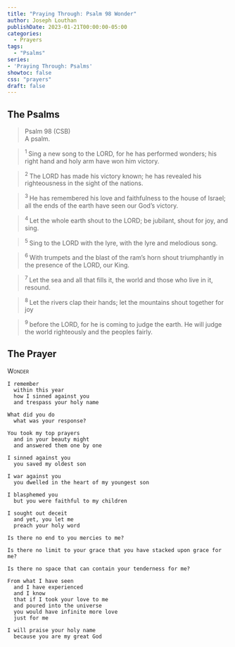 ```yaml
---
title: "Praying Through: Psalm 98 Wonder"
author: Joseph Louthan
publishDate: 2023-01-21T00:00:00-05:00
categories:
  - Prayers
tags:
  - "Psalms"
series:
- 'Praying Through: Psalms'
showtoc: false
css: "prayers"
draft: false
---
```

## The Psalms

>Psalm 98 (CSB)  
> A psalm. 

><sup> 1  </sup>Sing a new song to the LORD, for he has performed wonders; his right hand and holy arm have won him victory. 

><sup> 2  </sup>The LORD has made his victory known; he has revealed his righteousness in the sight of the nations. 

><sup> 3  </sup>He has remembered his love and faithfulness to the house of Israel; all the ends of the earth have seen our God’s victory. 

><sup> 4  </sup>Let the whole earth shout to the LORD; be jubilant, shout for joy, and sing. 

><sup> 5  </sup>Sing to the LORD with the lyre, with the lyre and melodious song. 

><sup> 6  </sup>With trumpets and the blast of the ram’s horn shout triumphantly in the presence of the LORD, our King. 

><sup> 7  </sup>Let the sea and all that fills it, the world and those who live in it, resound. 

><sup> 8  </sup>Let the rivers clap their hands; let the mountains shout together for joy 

><sup> 9  </sup>before the LORD, for he is coming to judge the earth. He will judge the world righteously and the peoples fairly.

## The Prayer

<div style="font-variant: small-caps;">
Wonder
</div>

```text
I remember
  within this year
  how I sinned against you
  and trespass your holy name

What did you do
  what was your response?

You took my top prayers
  and in your beauty might
  and answered them one by one

I sinned against you
  you saved my oldest son

I war against you
  you dwelled in the heart of my youngest son

I blasphemed you
  but you were faithful to my children

I sought out deceit 
  and yet, you let me
  preach your holy word

Is there no end to you mercies to me?

Is there no limit to your grace that you have stacked upon grace for me?

Is there no space that can contain your tenderness for me?

From what I have seen
  and I have experienced
  and I know
  that if I took your love to me
  and poured into the universe
  you would have infinite more love
  just for me

I will praise your holy name
  because you are my great God
```
